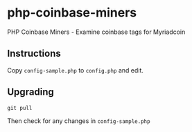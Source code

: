 # php-coinbase-miners
PHP Coinbase Miners - Examine coinbase tags for Myriadcoin

## Instructions
Copy `config-sample.php` to `config.php` and edit.

## Upgrading

    git pull

Then check for any changes in `config-sample.php`
